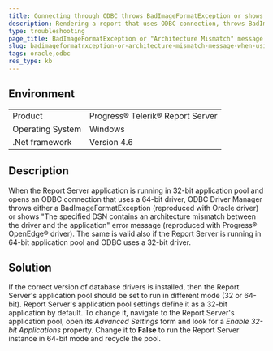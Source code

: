 ```yaml
---
title: Connecting through ODBC throws BadImageFormatException or shows "Architecture Mismatch" error message
description: Rendering a report that uses ODBC connection, throws BadImageFormatException or shows "The specified DSN contains an architecture mismatch between the driver and the application" error message.
type: troubleshooting
page_title: BadImageFormatException or "Architecture Mismatch" message when using ODBC connection
slug: badimageformatrxception-or-architecture-mismatch-message-when-using-odbc-connection
tags: oracle,odbc
res_type: kb
---
```


## Environment

<table>
 <tr>
  <td>Product</td>
  <td>Progress® Telerik® Report Server</td>
 </tr>
 <tr>
  <td>Operating System</td>
  <td>Windows</td>
 </tr>
 <tr>
  <td>.Net framework</td>
  <td>Version 4.6</td>
 </tr>
</table>


## Description

When the Report Server application is running in 32-bit application pool and opens an ODBC connection that uses a 64-bit driver, ODBC Driver Manager throws either a BadImageFormatException (reproduced with Oracle driver) or shows "The specified DSN contains an architecture mismatch between the driver and the application" error message (reproduced with Progress® OpenEdge® driver). The same is valid also if the Report Server is running in 64-bit application pool and ODBC uses a 32-bit driver.

## Solution

If the correct version of database drivers is installed, then the Report Server's application pool should be set to run in different mode (32 or 64-bit). Report Server's application pool settings define it as a 32-bit application by default. To change it, navigate to the Report Server's application pool, open its *Advanced Settings* form and look for a *Enable 32-bit Applications* property. Change it to **False** to run the Report Server instance in 64-bit mode and recycle the pool.
